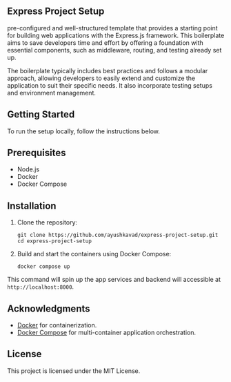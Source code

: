 ## Express Project Setup

pre-configured and well-structured template that provides a starting point for building web applications with the Express.js framework. This boilerplate aims to save developers time and effort by offering a foundation with essential components, such as middleware, routing, and testing already set up.

The boilerplate typically includes best practices and follows a modular approach, allowing developers to easily extend and customize the application to suit their specific needs. It also incorporate testing setups and environment management.

## Getting Started

To run the setup locally, follow the instructions below.

## Prerequisites

- Node.js
- Docker
- Docker Compose

## Installation

1.  Clone the repository:

    ```shell
    git clone https://github.com/ayushkavad/express-project-setup.git
    cd express-project-setup
    ```

2.  Build and start the containers using Docker Compose:

    ```shell
    docker compose up
    ```

This command will spin up the app services and backend will accessible at `http://localhost:8000`.


## Acknowledgments

- [Docker](https://www.docker.com/) for containerization.
- [Docker Compose](https://docs.docker.com/compose/) for multi-container application orchestration.

## License

This project is licensed under the MIT License.
